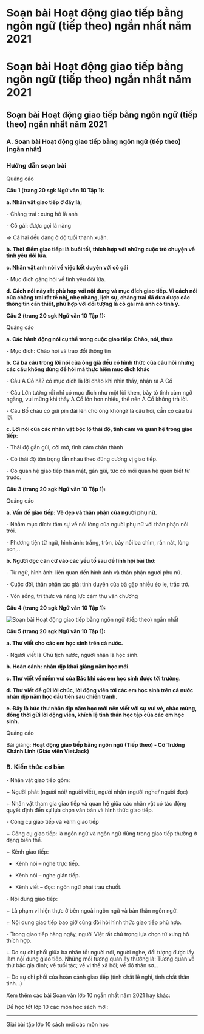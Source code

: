 # Soạn bài Hoạt động giao tiếp bằng ngôn ngữ (tiếp theo) ngắn nhất năm 2021

# Soạn bài Hoạt động giao tiếp bằng ngôn ngữ (tiếp theo) ngắn nhất năm 2021

## Soạn bài Hoạt động giao tiếp bằng ngôn ngữ (tiếp theo) ngắn nhất năm 2021

### **A. Soạn bài Hoạt động giao tiếp bằng ngôn ngữ (tiếp theo) (ngắn nhất)**

### Hướng dẫn soạn bài

Quảng cáo

**Câu 1 (trang 20 sgk Ngữ văn 10 Tập 1):**

**a. Nhân vật giao tiếp ở đây là;**

\- Chàng trai : xưng hô là anh 

\- Cô gái: được gọi là nàng 

⇒ Cả hai đều đang ở độ tuổi thanh xuân. 

**b. Thời điểm giao tiếp: là buổi tối, thích hợp với những cuộc trò chuyện về tình yêu đôi lứa.**

**c. Nhân vật anh nói về việc kết duyên với cô gái**

\- Mục đích gặng hỏi về tình yêu đôi lứa. 

**d. Cách nói này rất phù hợp với nội dung và mục đích giao tiếp. Vì cách nói của chàng trai rất tế nhị, nhẹ nhàng, lịch sự, chàng trai đã đưa được các thông tin cần thiết, phù hợp với đối tượng là cô gái mà anh có tình ý.**

**Câu 2 (trang 20 sgk Ngữ văn 10 Tập 1):**

Quảng cáo

**a. Các hành động nói cụ thể trong cuộc giao tiếp: Chào, nói, thưa**

\- Mục đích: Chào hỏi và trao đổi thông tin 

**b. Cả ba câu trong lời nói của ông già đều có hình thức của câu hỏi nhưng các câu không dùng để hỏi mà thực hiện mục đích khác**

\- Câu A Cổ hả? có mục đích là lời chào khi nhìn thấy, nhận ra A Cổ 

\- Câu Lớn tướng rồi nhỉ có mục đích như một lời khen, bày tỏ tình cảm ngỡ ngàng, vui mừng khi thấy A Cổ lớn hơn nhiều, thế nên A Cổ không trả lời. 

\- Câu Bố cháu có gửi pin đài lên cho ông không? là câu hỏi, cần có câu trả lời. 

**c. Lời nói của các nhân vật bộc lộ thái độ, tình cảm và quan hệ trong giao tiếp:**

\- Thái độ gần gũi, cởi mở, tình cảm chân thành 

\- Có thái độ tôn trọng lẫn nhau theo đúng cương vị giao tiếp. 

\- Có quan hệ giao tiếp thân mật, gần gũi, tức có mối quan hệ quen biết từ trước. 

**Câu 3 (trang 20 sgk Ngữ văn 10 Tập 1):**

Quảng cáo

**a. Vấn đề giao tiếp: Vẻ đẹp và thân phận của người phụ nữ.**

\- Nhằm mục đích: tâm sự về nỗi lòng của người phụ nữ với thân phận nổi trôi. 

\- Phương tiện từ ngữ, hình ảnh: trắng, tròn, bảy nổi ba chìm, rắn nát, lòng son,.. 

**b. Người đọc căn cứ vào các yếu tố sau để lĩnh hội bài thơ:**

\- Từ ngữ, hình ảnh: liên quan đến hình ảnh và thân phận người phụ nữ. 

\- Cuộc đời, thân phận tác giả: tình duyên của bà gặp nhiều éo le, trắc trở. 

\- Vốn sống, tri thức và năng lực cảm thụ văn chương 

**Câu 4 (trang 20 sgk Ngữ văn 10 Tập 1):**

![Soạn bài Hoạt động giao tiếp bằng ngôn ngữ \(tiếp theo\) ngắn nhất](https://vietjack.com/soan-bai-lop-10/images/hoat-dong-giao-tiep-bang-ngon-ngu-tiep-theo.PNG)

**Câu 5 (trang 20 sgk Ngữ văn 10 Tập 1):**

**a. Thư viết cho các em học sinh trên cả nước.**

\- Người viết là Chủ tịch nước, người nhận là học sinh. 

**b. Hoàn cảnh: nhân dịp khai giảng năm học mới.**

**c. Thư viết về niềm vui của Bác khi các em học sinh được tới trường.**

**d. Thư viết để gửi lời chúc, lời động viên tới các em học sinh trên cả nước nhân dịp năm học đầu tiên sau chiến tranh.**

**e. Đây là bức thư nhân dịp năm học mới nên viết với sự vui vẻ, chào mừng, đồng thời gửi lời động viên, khích lệ tinh thần học tập của các em học sinh.**

Quảng cáo

Bài giảng: **Hoạt động giao tiếp bằng ngôn ngữ (Tiếp theo) - Cô Trương Khánh Linh (Giáo viên VietJack)**

### **B. Kiến thức cơ bản**

\- Nhân vật giao tiếp gồm:

\+ Người phát (người nói/ người viết), người nhận (người nghe/ người đọc)

\+ Nhân vật tham gia giao tiếp và quan hệ giữa các nhân vật có tác động quyết định đến sự lựa chọn văn bản và hình thức giao tiếp.

\- Công cụ giao tiếp và kênh giao tiếp

\+ Công cụ giao tiếp: là ngôn ngữ và ngôn ngữ dùng trong giao tiếp thường ở dạng biến thể.

\+ Kênh giao tiếp:

  * Kênh nói – nghe trực tiếp.

  * Kênh nói – nghe gián tiếp.

  * Kênh viết – đọc: ngôn ngữ phải trau chuốt.




\- Nội dung giao tiếp:

\+ Là phạm vi hiện thực ở bên ngoài ngôn ngữ và bản thân ngôn ngữ.

\+ Nội dung giao tiếp bao giờ cũng đòi hỏi hình thức giao tiếp phù hợp.

\- Trong giao tiếp hàng ngày, người Việt rất chú trọng lựa chọn từ xưng hô thích hợp.

\+ Do sự chi phối giữa ba nhân tố: người nói, người nghe, đối tượng được lấy làm nội dung giao tiếp. Những mối tương quan ấy thường là: Tương quan về thứ bậc gia đình; về tuổi tác; về vị thế xã hội; về độ thân sơ...

\+ Do sự chi phối của hoàn cảnh giao tiếp (tính chất lễ nghi, tính chất thân tình...)

Xem thêm các bài Soạn văn lớp 10 ngắn nhất năm 2021 hay khác:

Để học tốt lớp 10 các môn học sách mới:

* * *

Giải bài tập lớp 10 sách mới các môn học
